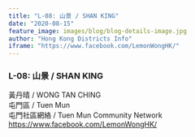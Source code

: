 ```yaml
---
title: "L-08: 山景 / SHAN KING"
date: "2020-08-15"
feature_image: images/blog/blog-details-image.jpg
author: "Hong Kong Districts Info"
iframe: "https://www.facebook.com/LemonWongHK/"
---
```


### L-08: 山景 / SHAN KING  
黃丹晴 / WONG TAN CHING  
屯門區 / Tuen Mun  
屯門社區網絡 / Tuen Mun Community Network  
https://www.facebook.com/LemonWongHK/
